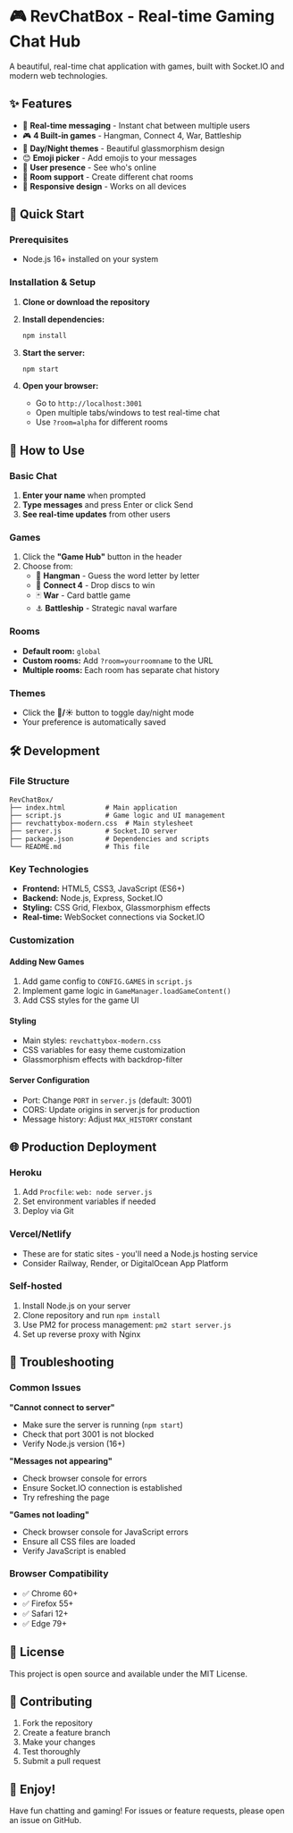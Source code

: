 # 🎮 RevChatBox - Real-time Gaming Chat Hub

A beautiful, real-time chat application with games, built with Socket.IO and modern web technologies.

## ✨ Features

- 🚀 **Real-time messaging** - Instant chat between multiple users
- 🎮 **4 Built-in games** - Hangman, Connect 4, War, Battleship
- 🌙 **Day/Night themes** - Beautiful glassmorphism design
- 😊 **Emoji picker** - Add emojis to your messages
- 👥 **User presence** - See who's online
- 💬 **Room support** - Create different chat rooms
- 📱 **Responsive design** - Works on all devices

## 🚀 Quick Start

### Prerequisites
- Node.js 16+ installed on your system

### Installation & Setup

1. **Clone or download the repository**
2. **Install dependencies:**
   ```bash
   npm install
   ```

3. **Start the server:**
   ```bash
   npm start
   ```

4. **Open your browser:**
   - Go to `http://localhost:3001`
   - Open multiple tabs/windows to test real-time chat
   - Use `?room=alpha` for different rooms

## 🎯 How to Use

### Basic Chat
1. **Enter your name** when prompted
2. **Type messages** and press Enter or click Send
3. **See real-time updates** from other users

### Games
1. Click the **"Game Hub"** button in the header
2. Choose from:
   - 🎯 **Hangman** - Guess the word letter by letter
   - 🔴 **Connect 4** - Drop discs to win
   - 🃏 **War** - Card battle game
   - ⚓ **Battleship** - Strategic naval warfare

### Rooms
- **Default room:** `global`
- **Custom rooms:** Add `?room=yourroomname` to the URL
- **Multiple rooms:** Each room has separate chat history

### Themes
- Click the **🌙/☀️** button to toggle day/night mode
- Your preference is automatically saved

## 🛠️ Development

### File Structure
```
RevChatBox/
├── index.html          # Main application
├── script.js           # Game logic and UI management
├── revchattybox-modern.css  # Main stylesheet
├── server.js           # Socket.IO server
├── package.json        # Dependencies and scripts
└── README.md           # This file
```

### Key Technologies
- **Frontend:** HTML5, CSS3, JavaScript (ES6+)
- **Backend:** Node.js, Express, Socket.IO
- **Styling:** CSS Grid, Flexbox, Glassmorphism effects
- **Real-time:** WebSocket connections via Socket.IO

### Customization

#### Adding New Games
1. Add game config to `CONFIG.GAMES` in `script.js`
2. Implement game logic in `GameManager.loadGameContent()`
3. Add CSS styles for the game UI

#### Styling
- Main styles: `revchattybox-modern.css`
- CSS variables for easy theme customization
- Glassmorphism effects with backdrop-filter

#### Server Configuration
- Port: Change `PORT` in `server.js` (default: 3001)
- CORS: Update origins in server.js for production
- Message history: Adjust `MAX_HISTORY` constant

## 🌐 Production Deployment

### Heroku
1. Add `Procfile`: `web: node server.js`
2. Set environment variables if needed
3. Deploy via Git

### Vercel/Netlify
- These are for static sites - you'll need a Node.js hosting service
- Consider Railway, Render, or DigitalOcean App Platform

### Self-hosted
1. Install Node.js on your server
2. Clone repository and run `npm install`
3. Use PM2 for process management: `pm2 start server.js`
4. Set up reverse proxy with Nginx

## 🔧 Troubleshooting

### Common Issues

**"Cannot connect to server"**
- Make sure the server is running (`npm start`)
- Check that port 3001 is not blocked
- Verify Node.js version (16+)

**"Messages not appearing"**
- Check browser console for errors
- Ensure Socket.IO connection is established
- Try refreshing the page

**"Games not loading"**
- Check browser console for JavaScript errors
- Ensure all CSS files are loaded
- Verify JavaScript is enabled

### Browser Compatibility
- ✅ Chrome 60+
- ✅ Firefox 55+
- ✅ Safari 12+
- ✅ Edge 79+

## 📝 License

This project is open source and available under the MIT License.

## 🤝 Contributing

1. Fork the repository
2. Create a feature branch
3. Make your changes
4. Test thoroughly
5. Submit a pull request

## 🎉 Enjoy!

Have fun chatting and gaming! For issues or feature requests, please open an issue on GitHub.
